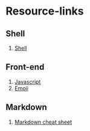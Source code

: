 # Resource-links

## Shell

1. [Shell](./Operating-system/Shell.md)

## Front-end

1. [Javascript](./Front-end/Javascript.md)
2. [Emoji](./Front-end/Emoji.md)

## Markdown

1. [Markdown cheat sheet](./Markdown/Cheetsheet.md)
